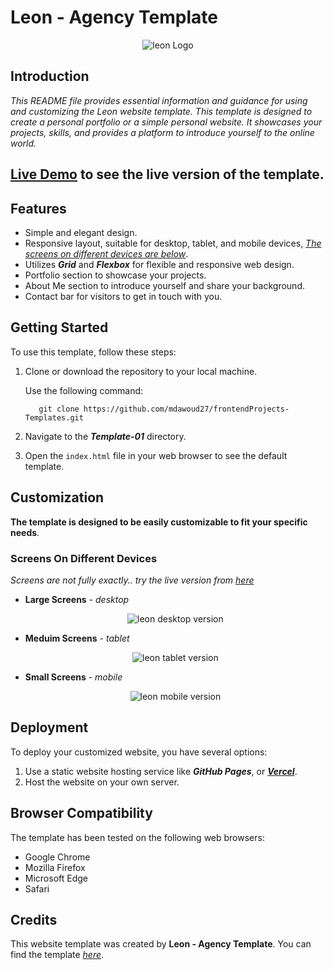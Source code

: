 # Leon - Agency Template

<div align="center">
    <img src="images/logo.png" alt="leon Logo" draggable="false" />
</div>

## **Introduction**

*This README file provides essential information and guidance for using and customizing the Leon website template. This template is designed to create a personal portfolio or a simple personal website. It showcases your projects, skills, and provides a platform to introduce yourself to the online world.*

## [Live Demo](https://leon-self.vercel.app/) to see the live version of the template.

## **Features**
* Simple and elegant design.
* Responsive layout, suitable for desktop, tablet, and mobile devices, [*The screens on different devices are below*](#Customization).
* Utilizes ***Grid*** and ***Flexbox*** for flexible and responsive web design.
* Portfolio section to showcase your projects.
* About Me section to introduce yourself and share your background.
* Contact bar for visitors to get in touch with you.

## **Getting Started**
To use this template, follow these steps:

1. Clone or download the repository to your local machine.

    Use the following command:

    ```
       git clone https://github.com/mdawoud27/frontendProjects-Templates.git
    ```

3. Navigate to the ***Template-01*** directory.

4. Open the `index.html` file in your web browser to see the default template.

## **Customization**

**The template is designed to be easily customizable to fit your specific needs**.

### Screens On Different Devices
*Screens are not fully exactly.. try the live version from [here](https://leon-self.vercel.app/)*
* **Large Screens** - *desktop*

    <div align="center"><img src="images/leon-desktop.png" alt="leon desktop version" draggable="false" /></div>
    
* **Meduim Screens** - *tablet*

    <div align="center">
     <img src="images/tablet.png" alt="leon tablet version" draggable="false" />
    </div>

* **Small Screens** - *mobile*

    <div align="center">
     <img src="images/leon-mobile.png" alt="leon mobile version" draggable="false" />
    </div>

## **Deployment**

To deploy your customized website, you have several options:

1. Use a static website hosting service like ***GitHub Pages***, or [***Vercel***](https://vercel.com/).
2. Host the website on your own server.


## **Browser Compatibility**

The template has been tested on the following web browsers:

* Google Chrome
* Mozilla Firefox
* Microsoft Edge
* Safari


## **Credits**

This website template was created by **Leon - Agency Template**. You can find the template [*here*](https://www.graphberry.com/item/leon-psd-agency-template).
